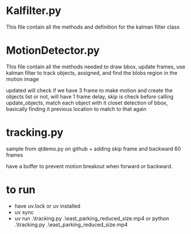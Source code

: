 # Kalfilter.py

This file contain all the methods and definition for the kalman filter class

# MotionDetector.py

This file contain all the methods needed to draw bbox, update frames, use kalman filter to track objects, assigned, and find the blobs region in the motion image

updated will check if we have 3 frame to make motion and create the objects list or not, will have 1 frame delay, skip is check before calling update_objects, match each object with it closet detection of bbox, basically finding it previous location to match to that again

# tracking.py

sample from qtdemo.py on github + adding skip frame and backward 60 frames

have a buffer to prevent motion breakout when forward or backward.

# to run

- have uv.lock or uv installed
- uv sync
- uv run .\tracking.py .\east_parking_reduced_size.mp4
  or python .\tracking.py .\east_parking_reduced_size.mp4
